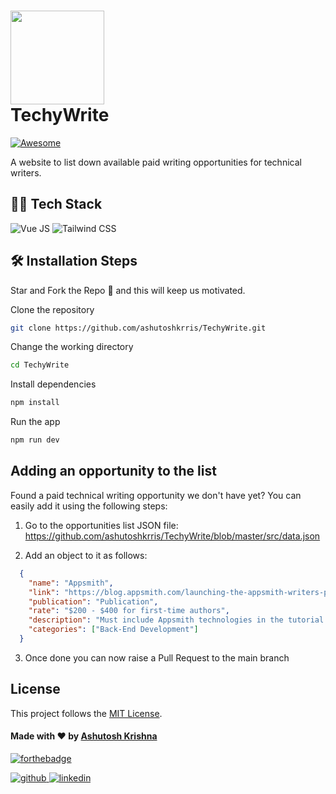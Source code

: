   # <img width="150" src="https://user-images.githubusercontent.com/101503258/196723802-179cfe0a-36e8-4c16-aa91-877f413e5c02.png"> <br>TechyWrite   

[![Awesome](https://awesome.re/badge.svg)](https://awesome.re)

A website to list down available paid writing opportunities for technical writers.



## 👨‍💻 Tech Stack

![Vue JS](https://img.shields.io/badge/Vue.js-35495E?style=for-the-badge&logo=vue.js&logoColor=4FC08D)
![Tailwind CSS](https://img.shields.io/badge/Tailwind_CSS-38B2AC?style=for-the-badge&logo=tailwind-css&logoColor=white)

## 🛠️ Installation Steps

Star and Fork the Repo 🌟 and this will keep us motivated.

Clone the repository

```bash
git clone https://github.com/ashutoshkrris/TechyWrite.git
```

Change the working directory

```bash
cd TechyWrite
```

Install dependencies

```bash
npm install
```

Run the app

```bash
npm run dev
```

## Adding an opportunity to the list

Found a paid technical writing opportunity we don't have yet? You can easily add it using the following steps:

1. Go to the opportunities list JSON file:
   https://github.com/ashutoshkrris/TechyWrite/blob/master/src/data.json

2. Add an object to it as follows:

```json
  {
    "name": "Appsmith",
    "link": "https://blog.appsmith.com/launching-the-appsmith-writers-program",
    "publication": "Publication",
    "rate": "$200 - $400 for first-time authors",
    "description": "Must include Appsmith technologies in the tutorial.",
    "categories": ["Back-End Development"]
  }
```

3. Once done you can now raise a Pull Request to the main branch<br>


## License

This project follows the [MIT License](/LICENSE).

#### Made with ♥ by <a href="https://twitter.com/ashutoshkrris/">Ashutosh Krishna</a>
[![forthebadge](https://forthebadge.com/images/badges/built-with-love.svg)](https://twitter.com/ashutoshkrris/)

<a href="https://github.com/ashutoshkrris" target="_blank">
<img src=https://img.shields.io/badge/github-%2324292e.svg?&style=for-the-badge&logo=github&logoColor=white alt=github style="margin-bottom: 5px;" />
</a>
<a href="https://www.linkedin.com/in/ashutoshkrris/" target="_blank">
<img src=https://img.shields.io/badge/linkedin-%231E77B5.svg?&style=for-the-badge&logo=linkedin&logoColor=white alt=linkedin style="margin-bottom: 5px;" />
</a>
